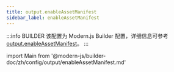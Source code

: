 ```yaml
---
title: output.enableAssetManifest
sidebar_label: enableAssetManifest
---
```


:::info BUILDER
该配置为 Modern.js Builder 配置，详细信息可参考 [output.enableAssetManifest](https://modernjs.dev/builder/zh/api/config-output.html#output-enableassetmanifest)。
:::

import Main from '@modern-js/builder-doc/zh/config/output/enableAssetManifest.md'

<Main />
